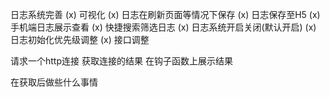 
日志系统完善
(x) 可视化
(x) 日志在刷新页面等情况下保存
(x) 日志保存至H5
(x) 手机端日志展示查看
(x) 快捷搜索筛选日志
(x) 日志系统开启关闭(默认开启)
(x) 日志初始化优先级调整
(x) 接口调整

请求一个http连接
获取连接的结果
在钩子函数上展示结果

在获取后做些什么事情
